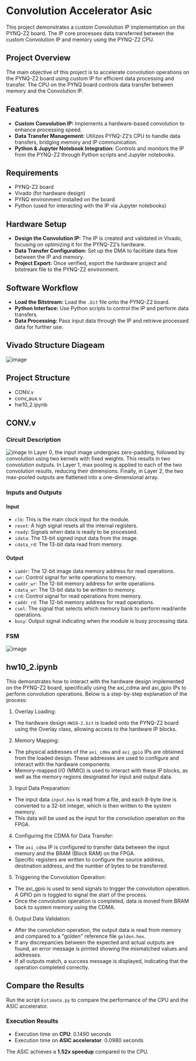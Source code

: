 # Convolution Accelerator Asic
This project demonstrates a custom Convolution IP implementation on the PYNQ-Z2 board. The IP core processes data transferred between the custom Convolution IP and memory using the PYNQ-Z2 CPU.

## Project Overview
The main objective of this project is to accelerate convolution operations on the PYNQ-Z2 board using custom IP for efficient data processing and transfer. The CPU on the PYNQ board controls data transfer between memory and the Convolution IP.

## Features
- **Custom Convolution IP:** Implements a hardware-based convolution to enhance processing speed.
- **Data Transfer Management:** Utilizes PYNQ-Z2’s CPU to handle data transfers, bridging memory and IP communication.
- **Python & Jupyter Notebook Integration:** Controls and monitors the IP from the PYNQ-Z2 through Python scripts and Jupyter notebooks.

## Requirements
- PYNQ-Z2 board
- Vivado (for hardware design)
- PYNQ environment installed on the board
- Python (used for interacting with the IP via Jupyter notebooks)

## Hardware Setup
- **Design the Convolution IP:** The IP is created and validated in Vivado, focusing on optimizing it for the PYNQ-Z2’s hardware.
- **Data Transfer Configuration:** Set up the DMA to facilitate data flow between the IP and memory.
- **Project Export:** Once verified, export the hardware project and bitstream file to the PYNQ-Z2 environment.

## Software Workflow
- **Load the Bitstream:** Load the `.bit` file onto the PYNQ-Z2 board.
- **Python Interface:** Use Python scripts to control the IP and perform data transfers.
- **Data Processing:** Pass input data through the IP and retrieve processed data for further use.

## Vivado Structure Diageam
![image](https://github.com/user-attachments/assets/ab98d6a7-5c3d-4d9e-9d55-5f138a93985a)

## Project Structure
- CONV.v
- conv_aux.v
- hw10_2.ipynb
## CONV.v
### Circuit Description
![image](https://github.com/user-attachments/assets/e61830bc-ca5e-4db3-83da-8c90bc513fd9)
In Layer 0, the input image undergoes zero-padding, followed by convolution using two kernels with fixed weights. This results in two convolution outputs. In Layer 1, max pooling is applied to each of the two convolution results, reducing their dimensions. Finally, in Layer 2, the two max-pooled outputs are flattened into a one-dimensional array.

### Inputs and Outputs
#### Input
- `clk`: This is the main clock input for the module.
- `reset`: A high signal resets all the internal registers.
- `ready`: Signals when data is ready to be processed.
- `idata`: The 13-bit signed input data from the image.
- `cdata_rd`: The 13-bit data read from memory.
#### Output
- `iaddr`: The 12-bit image data memory address for read operations.
- `cwr`: Control signal for write operations to memory.
- `caddr_wr`: The 12-bit memory address for write operations.
- `cdata_wr`: The 13-bit data to be written to memory.
- `crd`: Control signal for read operations from memory.
- `caddr_rd`: The 12-bit memory address for read operations.
- `csel`: The signal that selects which memory bank to perform read/write operations.
- `busy`: Output signal indicating when the module is busy processing data.

### FSM
![image](https://github.com/user-attachments/assets/cac640c8-cef0-4de0-a4df-431454120025)


## hw10_2.ipynb
This demonstrates how to interact with the hardware design implemented on the PYNQ-Z2 board, specifically using the axi_cdma and axi_gpio IPs to perform convolution operations. Below is a step-by-step explanation of the process:

1. Overlay Loading:
- The hardware design `HW10-2.bit` is loaded onto the PYNQ-Z2 board using the Overlay class, allowing access to the hardware IP blocks.

2. Memory Mapping:
- The physical addresses of the `axi_cdma` and `axi_gpio` IPs are obtained from the loaded design. These addresses are used to configure and interact with the hardware components.
- Memory-mapped I/O (MMIO) is used to interact with these IP blocks, as well as the memory regions designated for input and output data.

3. Input Data Preparation:
- The input data `input.hex` is read from a file, and each 8-byte line is converted to a 32-bit integer, which is then written to the system memory.
- This data will be used as the input for the convolution operation on the FPGA.

4. Configuring the CDMA for Data Transfer:
- The `axi_cdma` IP is configured to transfer data between the input memory and the BRAM (Block RAM) on the FPGA.
- Specific registers are written to configure the source address, destination address, and the number of bytes to be transferred.

5. Triggering the Convolution Operation:
- The axi_gpio is used to send signals to trigger the convolution operation. A GPIO pin is toggled to signal the start of the process.
- Once the convolution operation is completed, data is moved from BRAM back to system memory using the CDMA.
  
6. Output Data Validation:
- After the convolution operation, the output data is read from memory and compared to a "golden" reference file `golden.hex`.
- If any discrepancies between the expected and actual outputs are found, an error message is printed showing the mismatched values and addresses.
- If all outputs match, a success message is displayed, indicating that the operation completed correctly.

## Compare the Results
Run the script `Estimate.py` to compare the performance of the CPU and the ASIC accelerator.

### Execution Results
- Execution time on **CPU**: 0.1490 seconds
- Execution time on **ASIC accelerator**: 0.0980 seconds

The ASIC achieves a **1.52x speedup** compared to the CPU.
